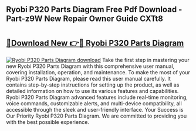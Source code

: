 ## Ryobi P320 Parts Diagram Free Pdf Download - Part-z9W New Repair Owner Guide CXTt8

# <h2><a href="http://dfs8b5.blite.top/?on=Ryobi+P320+Parts+Diagram">🔗Download New 👉🔴 Ryobi P320 Parts Diagram</a></h2>

[![Ryobi P320 Parts Diagram download](https://i.imgur.com/lujVjoI.png)](http://dfs8b5.blite.top/?on=Ryobi+P320+Parts+Diagram)
Take the first step in mastering your new Ryobi P320 Parts Diagram with this comprehensive user manual, covering installation, operation, and maintenance. To make the most of your Ryobi P320 Parts Diagram, please read this user manual carefully. It contains step-by-step instructions for setting up the product, as well as detailed information on how to use its various features and capabilities. Ryobi P320 Parts Diagram advanced features include real-time monitoring, voice commands, customizable alerts, and multi-device compatibility, all accessible through the sleek and user-friendly interface. Your Success is Our Priority Ryobi P320 Parts Diagram. We are committed to providing you with the best possible experience.
